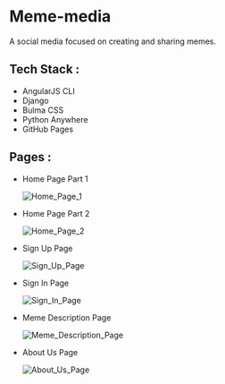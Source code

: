 # Meme-media
<!--[![License: GPL v3](https://img.shields.io/badge/License-GPLv3-blue.svg)](https://www.gnu.org/licenses/gpl-3.0)-->

A social media focused on creating and sharing memes.

## Tech Stack : 
  - AngularJS CLI
  - Django
  - Bulma CSS
  - Python Anywhere
  - GitHub Pages
  
## Pages :
    
- Home Page Part 1
  
  ![Home_Page_1](https://i.imgur.com/LZfUOCf.png)
 
- Home Page Part 2
  
  ![Home_Page_2](https://i.imgur.com/PUSXf6P.png)

- Sign Up Page
  
  ![Sign_Up_Page](https://i.imgur.com/nJCMSPx.png)

- Sign In Page
  
  ![Sign_In_Page](https://i.imgur.com/vmNGeq6.png)
  
- Meme Description Page
  
  ![Meme_Description_Page](https://i.imgur.com/KXCidTr.png)
 
- About Us Page
  
  ![About_Us_Page](https://i.imgur.com/2DHd30d.png)

<!---
## Usage:
 1. Create your account by clicking Sign up on the home page
 2. Login with your credentials by clicking Sign in on the home page
 3. Select your preferred meme template from the home page or upload your own template
 4. Edit it using the basic online editor
 5. Post it
 

## Features : 
Create a social media type of thing where the users can come login, create,upload  and download memes and see the different memes created by different users . They can also upvote and downvote a meme something like reddit . You can browse memes from hashtags, and can also see the different uploaded by different users by going to their profile . 

Create an authentication page where users can login and signup . 
Create a meme page where the user can create a new meme . (Search for image editing codepens and convert existing logic into angular ). 
Upvote and downvote on memes .
Something similar to a instagram feed where users can see other peoples memes and upvote and downvote them 
Meme creation and uploading to backend logic. 
Hashtags logic (users can search hashtags , most probably will ditch this since it is very complex .)

Login and meme creation is the main goal of our project if in case other functionality is broken or by chance we can't do it just submit the barebones. 
-->
